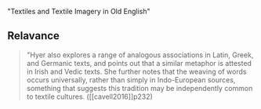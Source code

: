 "Textiles and Textile Imagery in Old English"

## Relavance


> "Hyer also explores a range of analogous associations in Latin, Greek, and Germanic texts, and points out that a similar metaphor is attested in Irish and Vedic texts. She further notes that the weaving of words occurs universally, rather than simply in Indo-European sources, something that suggests this tradition may be independently common to textile cultures. ([[cavell2016]]p232)


